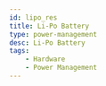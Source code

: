 ```yaml
---
id: lipo_res
title: Li-Po Battery
type: power-management
desc: Li-Po Battery
tags:
    - Hardware
    - Power Management
---
```

